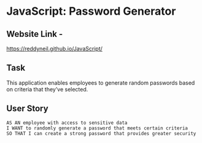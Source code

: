 # JavaScript: Password Generator

## Website Link - 
https://reddyneil.github.io/JavaScript/

## Task

This application enables employees to generate random passwords based on criteria that they’ve selected.

## User Story

```
AS AN employee with access to sensitive data
I WANT to randomly generate a password that meets certain criteria
SO THAT I can create a strong password that provides greater security
```

